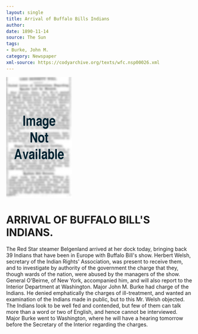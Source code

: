 ```yaml
---
layout: single
title: Arrival of Buffalo Bills Indians
author: 
date: 1890-11-14
source: The Sun
tags:
- Burke, John M.
category: Newspaper
xml-source: https://codyarchive.org/texts/wfc.nsp00026.xml
---
```


![Image not available](/figures/default_document.png "Image not available")

# ARRIVAL OF BUFFALO BILL'S INDIANS.

The Red Star steamer Belgenland arrived at her dock today, bringing back 39 Indians that have been in Europe with Buffalo Bill's show. Herbert Welsh, secretary of the Indian Rights' Association, was present to receive them, and to investigate by authority of the government the charge that they, though wards of the nation, were abused by the managers of the show. General O'Beirne, of New York, accompanied him, and will also report to the Interior Department at Washington. Major John M. Burke had charge of the Indians. He denied emphatically the charges of ill-treatment, and wanted an examination of the Indians made in public, but to this Mr. Welsh objected. The Indians look to be well fed and contended, but few of them can talk more than a word or two of English, and hence cannot be interviewed. Major Burke went to Washington, where he will have a hearing tomorrow before the Secretary of the Interior regarding the charges.